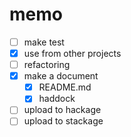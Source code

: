 memo
====

* [ ] make test
* [x] use from other projects
* [ ] refactoring
* [x] make a document
	+ [x] README.md
	+ [x] haddock
* [ ] upload to hackage
* [ ] upload to stackage
